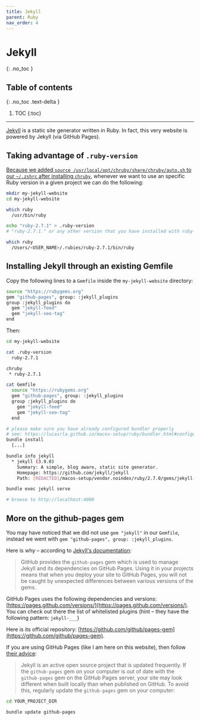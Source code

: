 ```yaml
---
title: Jekyll
parent: Ruby
nav_order: 4
---
```


# Jekyll
{: .no_toc }

## Table of contents
{: .no_toc .text-delta }

1. TOC
{:toc}

---

[Jekyll](https://jekyllrb.com) is a static site generator written in Ruby. In fact, this very website is powered by Jekyll (via GitHub Pages).

## Taking advantage of `.ruby-version`

[Because we added `source /usr/local/opt/chruby/share/chruby/auto.sh` to our `~/.zshrc` after installing `chruby`](chruby.html), whenever we want to use an specific Ruby version in a given project we can do the following:

```sh
mkdir my-jekyll-website
cd my-jekyll-website

which ruby
  /usr/bin/ruby

echo "ruby-2.7.1" > .ruby-version
# "ruby-2.7.1." or any other version that you have installed with ruby-install

which ruby
  /Users/<USER_NAME>/.rubies/ruby-2.7.1/bin/ruby
```

## Installing Jekyll through an existing Gemfile

Copy the following lines to a `Gemfile` inside the `my-jekyll-website` directory:

```sh
source "https://rubygems.org"
gem "github-pages", group: :jekyll_plugins
group :jekyll_plugins do
  gem "jekyll-feed"
  gem "jekyll-seo-tag"
end
```

Then:

```sh
cd my-jekyll-website

cat .ruby-version
  ruby-2.7.1

chruby
 * ruby-2.7.1

cat Gemfile
  source "https://rubygems.org"
  gem "github-pages", group: :jekyll_plugins
  group :jekyll_plugins do
    gem "jekyll-feed"
    gem "jekyll-seo-tag"
  end

# please make sure you have already configured bundler properly
# see: https://lucasrla.github.io/macos-setup/ruby/bundler.html#configuring-bundler-to-have-isolated-environments-by-project
bundle install
  [...]

bundle info jekyll
  * jekyll (3.9.0)
	Summary: A simple, blog aware, static site generator.
	Homepage: https://github.com/jekyll/jekyll
	Path: [REDACTED]/macos-setup/vendor.noindex/ruby/2.7.0/gems/jekyll-3.9.0

bundle exec jekyll serve

# browse to http://localhost:4000
```

## More on the github-pages gem

You may have noticed that we did not use `gem "jekyll"` in our `Gemfile`, instead we went with `gem "github-pages", group: :jekyll_plugins`. 

Here is why – according to [Jekyll's documentation](https://jekyllrb.com/docs/github-pages/):

> GitHub provides the `github-pages` gem which is used to manage Jekyll and its dependencies on GitHub Pages. Using it in your projects means that when you deploy your site to GitHub Pages, you will not be caught by unexpected differences between various versions of the gems.

GitHub Pages uses the following dependencies and versions: [https://pages.github.com/versions/](https://pages.github.com/versions/). You can check out there the list of whitelisted plugins (hint – they have the following pattern: `jekyll-___`)

Here is its official repository: [https://github.com/github/pages-gem](https://github.com/github/pages-gem).

If you are using GitHub Pages (like I am here on this website), then follow [their advice](https://docs.github.com/en/github/working-with-github-pages/testing-your-github-pages-site-locally-with-jekyll#updating-the-github-pages-gem):

> Jekyll is an active open source project that is updated frequently. If the `github-pages` gem on your computer is out of date with the `github-pages` gem on the GitHub Pages server, your site may look different when built locally than when published on GitHub. To avoid this, regularly update the `github-pages` gem on your computer:

```sh
cd YOUR_PROJECT_DIR

bundle update github-pages
```
